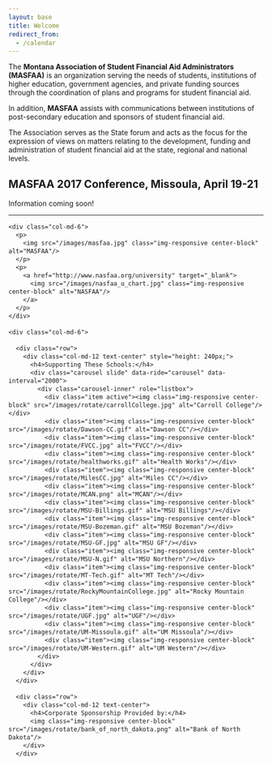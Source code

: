 ```yaml
---
layout: base
title: Welcome
redirect_from:
  - /calendar
---
```


The **Montana Association of Student Financial Aid Administrators (MASFAA)** is an organization serving the needs of students, institutions of higher education, government agencies, and private funding sources through the coordination of plans and programs for student financial aid.

In addition, **MASFAA** assists with communications between institutions of post-secondary education and sponsors of student financial aid.

The Association serves as the State forum and acts as the focus for the expression of views on matters relating to the development, funding and administration of student financial aid at the state, regional and national levels.

## MASFAA 2017 Conference, Missoula, April 19-21

Information coming soon!

---

<div class="col-md-12">
  <div class="row">

    <div class="col-md-6">
      <p>
        <img src="/images/masfaa.jpg" class="img-responsive center-block" alt="MASFAA"/>
      </p>
      <p>
        <a href="http://www.nasfaa.org/university" target="_blank">
          <img src="/images/nasfaa_u_chart.jpg" class="img-responsive center-block" alt="NASFAA"/>
        </a>
      </p>
    </div>

    <div class="col-md-6">

      <div class="row">
        <div class="col-md-12 text-center" style="height: 240px;">
          <h4>Supporting These Schools:</h4>
          <div class="carousel slide" data-ride="carousel" data-interval="2000">
            <div class="carousel-inner" role="listbox">
              <div class="item active"><img class="img-responsive center-block" src="/images/rotate/carrollCollege.jpg" alt="Carroll College"/></div>
              <div class="item"><img class="img-responsive center-block" src="/images/rotate/Dawson-CC.gif" alt="Dawson CC"/></div>
              <div class="item"><img class="img-responsive center-block" src="/images/rotate/FVCC.jpg" alt="FVCC"/></div>
              <div class="item"><img class="img-responsive center-block" src="/images/rotate/healthworks.gif" alt="Health Works"/></div>
              <div class="item"><img class="img-responsive center-block" src="/images/rotate/MilesCC.jpg" alt="Miles CC"/></div>
              <div class="item"><img class="img-responsive center-block" src="/images/rotate/MCAN.png" alt="MCAN"/></div>
              <div class="item"><img class="img-responsive center-block" src="/images/rotate/MSU-Billings.gif" alt="MSU Billings"/></div>
              <div class="item"><img class="img-responsive center-block" src="/images/rotate/MSU-Bozeman.gif" alt="MSU Bozeman"/></div>
              <div class="item"><img class="img-responsive center-block" src="/images/rotate/MSU-GF.jpg" alt="MSU GF"/></div>
              <div class="item"><img class="img-responsive center-block" src="/images/rotate/MSU-N.gif" alt="MSU Northern"/></div>
              <div class="item"><img class="img-responsive center-block" src="/images/rotate/MT-Tech.gif" alt="MT Tech"/></div>
              <div class="item"><img class="img-responsive center-block" src="/images/rotate/RockyMountainCollege.jpg" alt="Rocky Mountain College"/></div>
              <div class="item"><img class="img-responsive center-block" src="/images/rotate/UGF.jpg" alt="UGF"/></div>
              <div class="item"><img class="img-responsive center-block" src="/images/rotate/UM-Missoula.gif" alt="UM Missoula"/></div>
              <div class="item"><img class="img-responsive center-block" src="/images/rotate/UM-Western.gif" alt="UM Western"/></div>
            </div>
          </div>
        </div>
      </div>

      <div class="row">
        <div class="col-md-12 text-center">
          <h4>Corporate Sponsorship Provided by:</h4>
          <img class="img-responsive center-block" src="/images/rotate/bank_of_north_dakota.png" alt="Bank of North Dakota"/>
        </div>
      </div>

  </div>
</div>
